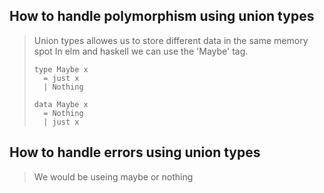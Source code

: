 ## How to handle polymorphism using union types

> Union types allowes us to store different data in the same memory spot
> In elm and haskell we can use the 'Maybe' tag.
>
> ```
> type Maybe x
>   = just x
>   | Nothing
> ```
>
> ```
> data Maybe x
>   = Nothing
>   | just x
> ```

## How to handle errors using union types

> We would be useing maybe or nothing
